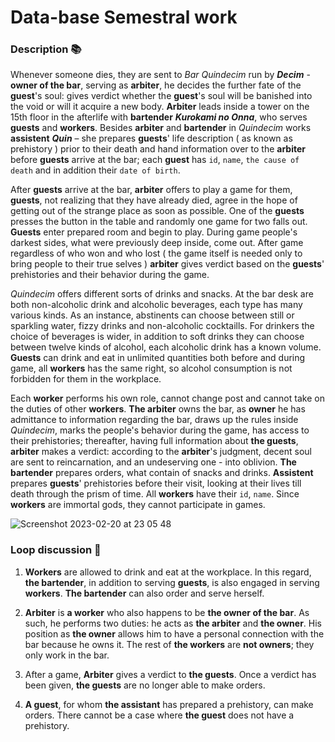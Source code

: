 # Data-base Semestral work
### Description 📚

Whenever someone dies, they are sent to *Bar Quindecim* run by ***Decim*** - **owner of the bar**, serving as **arbiter**, he decides the further fate of the **guest**'s soul: gives verdict whether the **guest**'s soul will be banished into the void or will it acquire a new body. **Arbiter** leads inside a tower on the 15th floor in the afterlife with **bartender** ***Kurokami no Onna***, who serves **guests** and **workers**. Besides **arbiter** and **bartender** in *Quindecim* works **assistent** ***Quin*** – she prepares **guests**' life description ( as known as prehistory ) prior to their death and hand information over to the **arbiter** before **guests** arrive at the bar; each **guest** has `id`, `name`, `the cause of death` and in addition their `date of birth`.

After **guests** arrive at the bar, **arbiter** offers to play a game for them, **guests**, not realizing that they have already died, agree in the hope of getting out of the strange place as soon as possible. One of the **guests** presses the button in the table and randomly one game for two falls out. **Guests** enter prepared room and begin to play. During game people's darkest sides, what were previously deep inside, come out. After game regardless of who won and who lost ( the game itself is needed only to bring people to their true selves ) **arbiter** gives verdict based on the **guests**' prehistories and their behavior during the game.

*Quindecim* offers different sorts of drinks and snacks. At the bar desk are both non-alcoholic drink and alcoholic beverages, each type has many various kinds. As an instance, abstinents can choose between still or sparkling water, fizzy drinks and non-alcoholic cocktaills. For drinkers the choice of beverages is wider, in addition to soft drinks they can choose between twelve kinds of alcohol, each alcoholic drink has a known volume. **Guests** can drink and eat in unlimited quantities both before and during game, all **workers** has the same right, so alcohol consumption is not forbidden for them in the workplace.

Each **worker** performs his own role, cannot change post and cannot take on the duties of other **workers**. **The arbiter** owns the bar, as **owner** he has admittance to information regarding the bar, draws up the rules inside *Quindecim*, marks the people's behavior during the game, has access to their prehistories; thereafter, having full information about **the guests**, **arbiter** makes a verdict: according to the **arbiter**'s judgment, decent soul are sent to reincarnation, and an undeserving one - into oblivion. **The bartender** prepares orders, what contain of snacks and drinks. **Assistent** prepares **guests**' prehistories before their visit, looking at their lives till death through the prism of time. All **workers** have their `id`, `name`. Since **workers** are immortal gods, they cannot participate in games.

![Screenshot 2023-02-20 at 23 05 48](https://user-images.githubusercontent.com/85711789/220205301-0c7b6f2c-89f1-4a2f-8bab-dbf28d9d3594.png)


### Loop discussion 🔁


1. **Workers** are allowed to drink and eat at the workplace. In this regard, **the bartender**, in addition to serving **guests**, is also engaged in serving **workers**. **The bartender** can also order and serve herself.

2. **Arbiter** is **a worker** who also happens to be **the owner of the bar**. As such, he performs two duties: he acts as **the arbiter** and **the owner**. His position as **the owner** allows him to have a personal connection with the bar because he owns it. The rest of **the workers** are **not owners**; they only work in the bar.

3. After a game, **Arbiter** gives a verdict to **the guests**. Once a verdict has been given, **the guests** are no longer able to make orders.

4. **A guest**, for whom **the assistant** has prepared a prehistory, can make orders. There cannot be a case where **the guest** does not have a prehistory.

